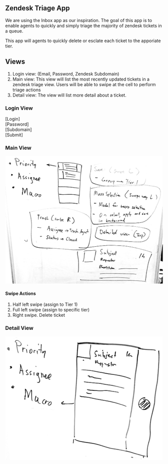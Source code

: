 ## Zendesk Triage App

We are using the Inbox app as our inspiration. The goal of this app is to enable agents to quickly and simply triage the majority of zendesk tickets in a queue. 

This app will agents to quickly delete or esclate each ticket to the apporiate tier. 


## Views

1. Login view: (Email, Password, Zendesk Subdomain)
2. Main view: This view will list the most recently updated tickets in a zendesk triage view. Users will be able to swipe at the cell to perform triage actions 
3. Detail view: The view will list more detail about a ticket. 

### Login View

[Login]<br>[Password]<br>[Subdomain]<br>[Submit]

### Main View

![image](list_view.jpg)

#### Swipe Actions

1. Half left swipe (assign to Tier 1)
2. Full left swipe (assign to specific tier)
3. Right swipe. Delete ticket 


### Detail View

![image](detail_page.jpg)
